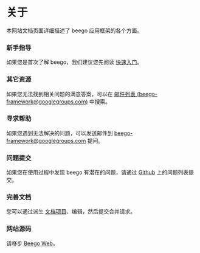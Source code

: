 # 关于

本网站文档页面详细描述了 beego 应用框架的各个方面。

### 新手指导

如果您是首次了解 beego，我们建议您先阅读 [快速入门](quickstart)。

### 其它资源

如果您无法找到相关问题的满意答案，可以在 [邮件列表 (beego-framework@googlegroups.com)](https://groups.google.com/forum/#!forum/beego-framework) 中搜索。

### 寻求帮助

如果您遇到无法解决的问题，可以发送邮件到 [beego-framework@googlegroups.com](mailto:beego-framework@googlegroups.com) 提问。

### 问题提交

如果您在使用过程中发现 beego 有潜在的问题，请通过 [Github](https://github.com/astaxie/beego/issues) 上的问题列表提交。

### 完善文档

您可以通过派生 [文档项目](https://github.com/beego/beedoc)、编辑，然后提交合并请求。

### 网站源码

请移步 [Beego Web](https://github.com/beego/beeweb)。
